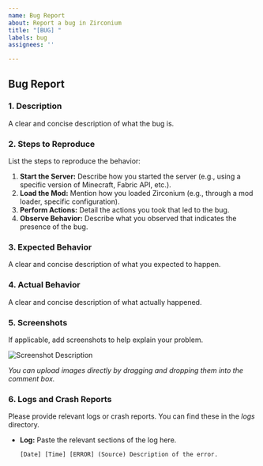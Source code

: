 ```yaml
---
name: Bug Report
about: Report a bug in Zirconium
title: "[BUG] "
labels: bug
assignees: ''

---
```


## **Bug Report**

### **1. Description**
A clear and concise description of what the bug is.

### **2. Steps to Reproduce**
List the steps to reproduce the behavior:
1. **Start the Server:** Describe how you started the server (e.g., using a specific version of Minecraft, Fabric API, etc.).
2. **Load the Mod:** Mention how you loaded Zirconium (e.g., through a mod loader, specific configuration).
3. **Perform Actions:** Detail the actions you took that led to the bug.
4. **Observe Behavior:** Describe what you observed that indicates the presence of the bug.

### **3. Expected Behavior**
A clear and concise description of what you expected to happen.

### **4. Actual Behavior**
A clear and concise description of what actually happened.

### **5. Screenshots**
If applicable, add screenshots to help explain your problem.

![Screenshot Description](URL)

*You can upload images directly by dragging and dropping them into the comment box.*

### **6. Logs and Crash Reports**
Please provide relevant logs or crash reports. You can find these in the _logs_ directory.

- **Log:** Paste the relevant sections of the log here.

  ```plaintext
  [Date] [Time] [ERROR] (Source) Description of the error.
